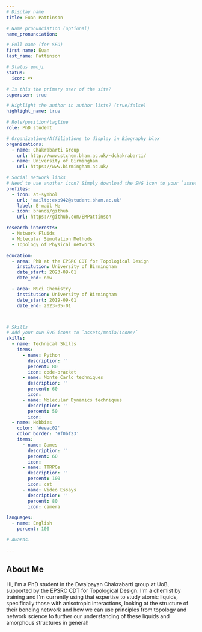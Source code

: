 ```yaml
---
# Display name
title: Euan Pattinson

# Name pronunciation (optional)
name_pronunciation:

# Full name (for SEO)
first_name: Euan
last_name: Pattinson

# Status emoji
status:
  icon: 🕶️

# Is this the primary user of the site?
superuser: true

# Highlight the author in author lists? (true/false)
highlight_name: true

# Role/position/tagline
role: PhD student

# Organizations/Affiliations to display in Biography blox
organizations:
  - name: Chakrabarti Group
    url: http://www.stchem.bham.ac.uk/~dchakrabarti/
  - name: University of Birmingham
    url: https://www.birmingham.ac.uk/

# Social network links
# Need to use another icon? Simply download the SVG icon to your `assets/media/icons/` folder.
profiles:
  - icon: at-symbol
    url: 'mailto:exp942@student.bham.ac.uk'
    label: E-mail Me
  - icon: brands/github
    url: https://github.com/EMPattinson

research interests:
  - Network Fluids
  - Molecular Simulation Methods
  - Topology of Physical networks

education:
  - area: PhD at the EPSRC CDT for Topological Design
    institution: University of Birmingham
    date_start: 2023-09-01
    date_end: now

  - area: MSci Chemistry
    institution: University of Birmingham
    date_start: 2019-09-01
    date_end: 2023-05-01



# Skills
# Add your own SVG icons to `assets/media/icons/`
skills:
  - name: Technical Skills
    items:
      - name: Python
        description: ''
        percent: 80
        icon: code-bracket
      - name: Monte Carlo techniques
        description: ''
        percent: 60
        icon:
      - name: Molecular Dynamics techniques
        description: ''
        percent: 50
        icon: 
  - name: Hobbies
    color: '#eeac02'
    color_border: '#f0bf23'
    items:
      - name: Games
        description: ''
        percent: 60
        icon: 
      - name: TTRPGs
        description: ''
        percent: 100
        icon: cat
      - name: Video Essays
        description: ''
        percent: 80
        icon: camera

languages:
  - name: English
    percent: 100

# Awards.

---
```


## About Me

Hi, I'm a PhD student in the Dwaipayan Chakrabarti group at UoB, supported by the EPSRC CDT for Topological Design. I'm a chemist by training and I'm currently using that expertise to study atomic liquids, specifically those with anisotropic interactions, looking at the structure of their bonding network and how we can use principles from topology and network science to further our understanding of these liquids and amorphous structures in general!
